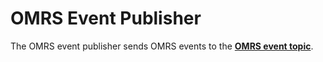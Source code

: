 <!-- SPDX-License-Identifier: Apache-2.0 -->

# OMRS Event Publisher

The OMRS event publisher sends OMRS events to the **[OMRS event topic](../omrs-event-topic.md)**.